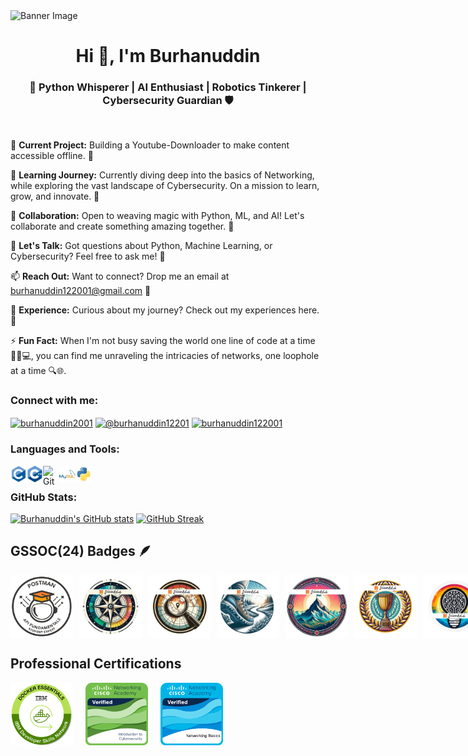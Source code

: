 <img src="https://142972.fs1.hubspotusercontent-na1.net/hub/142972/hubfs/Imported_Blog_Media/ads-cs2_edit_0.gif?width=1236&name=ads-cs2_edit_0.gif" alt="Banner Image" width="100%" height="300">

<h1 align="center">Hi 👋, I'm Burhanuddin</h1>
<h3 align="center">🐍 Python Whisperer | AI Enthusiast | Robotics Tinkerer | Cybersecurity Guardian 🛡️</h3>
</br>

🔭 **Current Project:** Building a Youtube-Downloader to make content accessible offline. 🎥

🌱 **Learning Journey:** Currently diving deep into the basics of Networking, while exploring the vast landscape of Cybersecurity. On a mission to learn, grow, and innovate. 🚀

👯 **Collaboration:** Open to weaving magic with Python, ML, and AI! Let's collaborate and create something amazing together. 🤝

💬 **Let's Talk:** Got questions about Python, Machine Learning, or Cybersecurity? Feel free to ask me! 🧠

📫 **Reach Out:** Want to connect? Drop me an email at burhanuddin122001@gmail.com 📧

📄 **Experience:** Curious about my journey? Check out my experiences here. 🌟

⚡ **Fun Fact:** When I'm not busy saving the world one line of code at a time 🦸‍♂️💻, you can find me unraveling the intricacies of networks, one loophole at a time 🔍🌐.

<h3 align="left">Connect with me:</h3>
<p align="left">
<a href="https://www.linkedin.com/in/burhanuddin-cyber" target="blank"><img align="center" src="https://raw.githubusercontent.com/rahuldkjain/github-profile-readme-generator/master/src/images/icons/Social/linked-in-alt.svg" alt="burhanuddin2001" height="30" width="40" /></a>
<a href="https://www.hackerrank.com/burhanuddin12201" target="blank"><img align="center" src="https://raw.githubusercontent.com/rahuldkjain/github-profile-readme-generator/master/src/images/icons/Social/hackerrank.svg" alt="@burhanuddin12201" height="30" width="40" /></a>
<a href="https://www.leetcode.com/burhanuddin122001" target="blank"><img align="center" src="https://raw.githubusercontent.com/rahuldkjain/github-profile-readme-generator/master/src/images/icons/Social/leet-code.svg" alt="burhanuddin122001" height="30" width="40" /></a>
</p>

### Languages and Tools:

<img align="left" alt="C" width="26px" src="https://raw.githubusercontent.com/devicons/devicon/master/icons/c/c-original.svg" />
<img align="left" alt="C++" width="26px" src="https://raw.githubusercontent.com/devicons/devicon/master/icons/cplusplus/cplusplus-original.svg" />
<img align="left" alt="Git" width="26px" src="https://www.vectorlogo.zone/logos/git-scm/git-scm-icon.svg" />
<img align="left" alt="MySQL" width="26px" src="https://raw.githubusercontent.com/devicons/devicon/master/icons/mysql/mysql-original-wordmark.svg" />
<img align="left" alt="Python" width="26px" src="https://raw.githubusercontent.com/devicons/devicon/master/icons/python/python-original.svg" />
</br>

### GitHub Stats:

[![Burhanuddin's GitHub stats](https://github-readme-stats.vercel.app/api?username=burhanuddin-2001&show_icons=true&theme=dark&hide_border=true)](https://github.com/burhanuddin-2001/github-readme-stats)
[![GitHub Streak](https://streak-stats.demolab.com?user=Burhanuddin-2001&theme=dark&hide_border=true&border_radius=5)](https://git.io/streak-stats)

## GSSOC(24) Badges 🪶
<div style='display:flex; align-items:center; gap: 10px;' align='center'>
<img src="https://raw.githubusercontent.com/girlscript/gssoc-website-new/main/public/badges/postman.png" width="100px" height="100px" />
  <img src="https://github.com/girlscript/gssoc-website-new/blob/main/public/badges/1.png" width="100px" height="100px" />
  <img src="https://github.com/girlscript/gssoc-website-new/blob/main/public/badges/2.png" width="100px" height="100px" />
  <img src="https://github.com/girlscript/gssoc-website-new/blob/main/public/badges/3.png" width="100px" height="100px" />
  <img src="https://github.com/girlscript/gssoc-website-new/blob/main/public/badges/4.png" width="100px" height="100px" />
  <img src="https://github.com/girlscript/gssoc-website-new/blob/main/public/badges/5.png" width="100px" height="100px" />
  <img src="https://github.com/girlscript/gssoc-website-new/blob/main/public/badges/6.png" width="100px" height="100px" />
  <img src="https://github.com/girlscript/gssoc-website-new/blob/main/public/badges/7.png" width="100px" height="100px" />
  <img src="https://github.com/girlscript/gssoc-website-new/blob/main/public/badges/8.png" width="100px" height="100px" />
</div>

## Professional Certifications
<div style='display:flex; align-items:center; gap: 20px;' align='left'>
  <img src="https://raw.githubusercontent.com/Burhanuddin-2001/Badges/main/Docker_Essentials_-_ISDN.png" width="100px" height="100px" />
  <img src="https://raw.githubusercontent.com/Burhanuddin-2001/Badges/main/I2CS__1_.png" width="100px" height="100px" />
  <img src="https://raw.githubusercontent.com/Burhanuddin-2001/Badges/main/image.png" width="100px" height="100px" />
</div>
